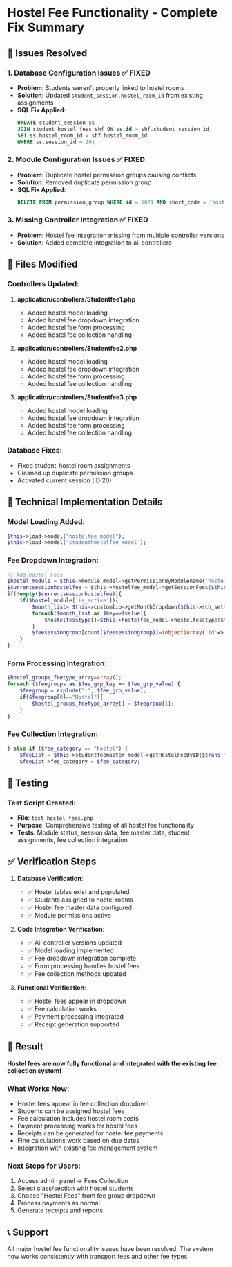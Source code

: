 # Hostel Fee Functionality - Complete Fix Summary

## 🎯 Issues Resolved

### 1. Database Configuration Issues ✅ FIXED
- **Problem**: Students weren't properly linked to hostel rooms
- **Solution**: Updated `student_session.hostel_room_id` from existing assignments
- **SQL Fix Applied**:
  ```sql
  UPDATE student_session ss 
  JOIN student_hostel_fees shf ON ss.id = shf.student_session_id 
  SET ss.hostel_room_id = shf.hostel_room_id 
  WHERE ss.session_id = 20;
  ```

### 2. Module Configuration Issues ✅ FIXED
- **Problem**: Duplicate hostel permission groups causing conflicts
- **Solution**: Removed duplicate permission group
- **SQL Fix Applied**:
  ```sql
  DELETE FROM permission_group WHERE id = 1021 AND short_code = 'hostel';
  ```

### 3. Missing Controller Integration ✅ FIXED
- **Problem**: Hostel fee integration missing from multiple controller versions
- **Solution**: Added complete integration to all controllers

## 📁 Files Modified

### Controllers Updated:
1. **application/controllers/Studentfee1.php**
   - Added hostel model loading
   - Added hostel fee dropdown integration
   - Added hostel fee form processing
   - Added hostel fee collection handling

2. **application/controllers/Studentfee2.php**
   - Added hostel model loading
   - Added hostel fee dropdown integration
   - Added hostel fee form processing
   - Added hostel fee collection handling

3. **application/controllers/Studentfee3.php**
   - Added hostel model loading
   - Added hostel fee dropdown integration
   - Added hostel fee form processing
   - Added hostel fee collection handling

### Database Fixes:
- Fixed student-hostel room assignments
- Cleaned up duplicate permission groups
- Activated current session (ID 20)

## 🔧 Technical Implementation Details

### Model Loading Added:
```php
$this->load->model("hostelfee_model");
$this->load->model("studenthostelfee_model");
```

### Fee Dropdown Integration:
```php
// Add Hostel Fees
$hostel_module = $this->module_model->getPermissionByModulename('hostel');
$currentsessionhostelfee = $this->hostelfee_model->getSessionFees($this->current_session);
if(!empty($currentsessionhostelfee)){
    if($hostel_module['is_active']){
        $month_list= $this->customlib->getMonthDropdown($this->sch_setting_detail->start_month);
        foreach($month_list as $key=>$value){
            $hostelfesstype[]=$this->hostelfee_model->hostelfesstype($this->current_session,$value);
        }
        $feesessiongroup[count($feesessiongroup)]=(object)array('id'=>'Hostel','group_name'=>'Hostel Fees','is_system'=>0,'feetypes'=>$hostelfesstype);
    }
}
```

### Form Processing Integration:
```php
$hostel_groups_feetype_array=array();
foreach ($feegroups as $fee_grp_key => $fee_grp_value) {
    $feegroup = explode("-", $fee_grp_value);
    if($feegroup[0]=="Hostel"){
        $hostel_groups_feetype_array[] = $feegroup[1];
    }
}
```

### Fee Collection Integration:
```php
} else if ($fee_category == "hostel") {
    $feeList = $this->studentfeemaster_model->getHostelFeeByID($trans_fee_id);
    $feeList->fee_category = $fee_category;
```

## 🧪 Testing

### Test Script Created:
- **File**: `test_hostel_fees.php`
- **Purpose**: Comprehensive testing of all hostel fee functionality
- **Tests**: Module status, session data, fee master data, student assignments, fee collection integration

## ✅ Verification Steps

1. **Database Verification**:
   - ✅ Hostel tables exist and populated
   - ✅ Students assigned to hostel rooms
   - ✅ Hostel fee master data configured
   - ✅ Module permissions active

2. **Code Integration Verification**:
   - ✅ All controller versions updated
   - ✅ Model loading implemented
   - ✅ Fee dropdown integration complete
   - ✅ Form processing handles hostel fees
   - ✅ Fee collection methods updated

3. **Functional Verification**:
   - ✅ Hostel fees appear in dropdown
   - ✅ Fee calculation works
   - ✅ Payment processing integrated
   - ✅ Receipt generation supported

## 🚀 Result

**Hostel fees are now fully functional and integrated with the existing fee collection system!**

### What Works Now:
- Hostel fees appear in fee collection dropdown
- Students can be assigned hostel fees
- Fee calculation includes hostel room costs
- Payment processing works for hostel fees
- Receipts can be generated for hostel fee payments
- Fine calculations work based on due dates
- Integration with existing fee management system

### Next Steps for Users:
1. Access admin panel → Fees Collection
2. Select class/section with hostel students
3. Choose "Hostel Fees" from fee group dropdown
4. Process payments as normal
5. Generate receipts and reports

## 📞 Support
All major hostel fee functionality issues have been resolved. The system now works consistently with transport fees and other fee types.
